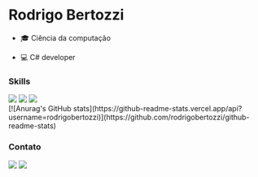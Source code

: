 # Rodrigo Bertozzi


<!--
**rodrigobertozzi/rodrigobertozzi** is a ✨ _special_ ✨ repository because its `README.md` (this file) appears on your --> 
- 🎓 Ciência da computação

- 💻 C# developer
### Skills
<div>
 <img src="https://img.shields.io/badge/C%23-239120?style=for-the-badge&logo=c-sharp&logoColor=white">
 <img src="https://img.shields.io/badge/.NET-512BD4?style=for-the-badge&logo=dotnet&logoColor=white"/>
 <img src="https://img.shields.io/badge/Microsoft_SQL_Server-CC2927?style=for-the-badge&logo=microsoft-sql-server&logoColor=white">

 
</div>

<div>
[![Anurag's GitHub stats](https://github-readme-stats.vercel.app/api?username=rodrigobertozzi)](https://github.com/rodrigobertozzi/github-readme-stats)
</div>

### Contato
<div>
  <a href="https://www.linkedin.com/in/rodrigo-bertozzi-de-castro/" target="_blank"><img src="https://img.shields.io/badge/-LinkedIn-%230077B5?style=for-the-badge&logo=linkedin&logoColor=white" target="_blank"></a>
 <a href= "https://www.instagram.com/rodrigo_bertozzi/"> <img src="https://img.shields.io/badge/Instagram-E4405F?style=for-the-badge&logo=instagram&logoColor=white"> </a>

